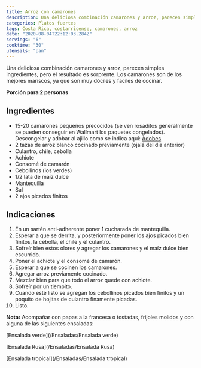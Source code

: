 ```yaml
---
title: Arroz con camarones
description: Una deliciosa combinación camarones y arroz, parecen simples ingredientes, pero el resultado es sorprente
categories: Platos fuertes
tags: Costa Rica, costarricense, camarones, arroz
date: "2020-08-04T22:12:03.284Z"
servings: "6"
cooktime: "30"
utensils: "pan"
---
```


Una deliciosa combinación camarones y arroz, parecen simples ingredientes, pero el resultado es sorprente. Los camarones son de los mejores mariscos, ya que son muy dóciles y faciles de cocinar.

**Porción para 2 personas**

## Ingredientes

- 15-20 camarones pequeños precocidos (se ven rosaditos generalmente se pueden conseguir en Wallmart los paquetes congelados). Descongelar y adobar al ajillo como se indica aquí: [Adobes](/Adobes/#camarones)
- 2 tazas de arroz blanco cocinado previamente (ojalá del día anterior)
- Culantro, chile, cebolla
- Achiote
- Consomé de camarón
- Cebollinos (los verdes)
- 1/2 lata de maíz dulce
- Mantequilla
- Sal
- 2 ajos picados finitos

## Indicaciones

1. En un sartén anti-adherente poner 1 cucharada de mantequilla.
2. Esperar a que se derrita, y posteriormente poner los ajos picados bien finitos, la cebolla, el chile y el culantro.
3. Sofreír bien estos olores y agregar los camarones y el maíz dulce bien escurrido.
4. Poner el achiote y el consomé de camarón.
5. Esperar a que se cocinen los camarones.
6. Agregar arroz previamente cocinado.
7. Mezclar bien para que todo el arroz quede con achiote.
8. Sofreír por un tiempito.
9. Cuando esté listo se agregan los cebollinos picados bien finitos y un poquito de hojitas de culantro finamente picadas.
10. Listo.


**Nota:** Acompañar con papas a la francesa o tostadas, frijoles molidos y con alguna de las siguientes ensaladas:

[Ensalada verde](/Ensaladas/Ensalada verde)

[Ensalada Rusa](/Ensaladas/Ensalada Rusa)

[Ensalada tropical](/Ensaladas/Ensalada tropical)
